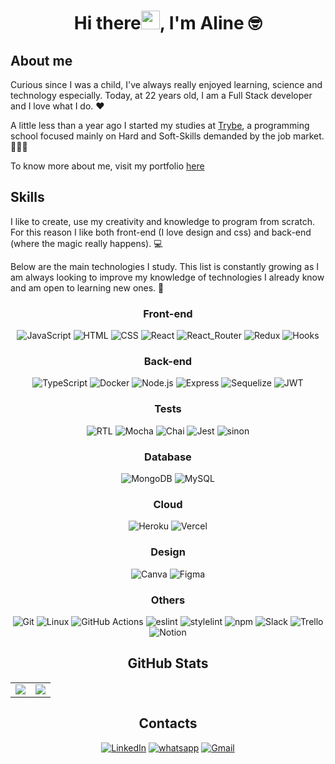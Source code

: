 <h1 align="center">Hi there<img src = "https://raw.githubusercontent.com/MartinHeinz/MartinHeinz/master/wave.gif" width = 30>, I'm <b>Aline</b> 🤓</h1>
<h2><b>About me</b></h2>
<p>Curious since I was a child, I've always really enjoyed learning, science and technology especially. Today, at 22 years old, I am a Full Stack developer and I love what I do. ❤️</p>
<p>A little less than a year ago I started my studies at <a href="https://www.betrybe.com/" target= blank>Trybe</a>, a programming school focused mainly on Hard and Soft-Skills demanded by the job market. 👩🏻‍🎓</p>
<p>To know more about me, visit my portfolio <a href="https://alinecarolina.github.io/" target= blank>here</a></p>
<h2><b>Skills</b></h2>
<p>I like to create, use my creativity and knowledge to program from scratch. For this reason I like both front-end (I love design and css) and back-end (where the magic really happens). 💻
</p>
<p>
Below are the main technologies I study. This list is constantly growing as I am always looking to improve my knowledge of technologies I already know and am open to learning new ones. 🧠
</p>
<div display="flex" align="center">
	<h3>Front-end</h3>
	<img src="https://camo.githubusercontent.com/667b7fa6bf35f7fdfbd7d6276c5e4aa048565f49effc59571599366a7837d711/68747470733a2f2f696d672e736869656c64732e696f2f62616467652f2d4a6176615363726970742d4643433632343f7374796c653d666f722d7468652d6261646765266c6f676f3d4a617661536372697074266c6f676f436f6c6f723d333233333330" alt="JavaScript"/>
	<img src="https://camo.githubusercontent.com/7a6cbdfb7f27165fd8e8a8a802b424a3ed61bee3583af3fb905e598f714ef9ad/68747470733a2f2f696d672e736869656c64732e696f2f62616467652f2d48544d4c2d4533344632363f7374796c653d666f722d7468652d6261646765266c6f676f3d68746d6c35266c6f676f436f6c6f723d7768697465" alt="HTML"/>
	<img src="https://img.shields.io/badge/CSS3-1572B6?style=for-the-badge&logo=css3&logoColor=white" alt="CSS"/>
	<img src="https://img.shields.io/badge/React-20232A?style=for-the-badge&logo=react&logoColor=61DAFB" alt="React"/>
	<img src="https://img.shields.io/badge/React_Router-CA4245?style=for-the-badge&logo=react-router&logoColor=white" alt="React_Router" />
	<img src="https://img.shields.io/badge/Redux-593D88?style=for-the-badge&logo=redux&logoColor=white" alt="Redux" />
	<img src="https://camo.githubusercontent.com/bf84de1cbea83a0d5c7aa378dac303a8e3c0725451dae190022dcb6d90e3a408/68747470733a2f2f696d672e736869656c64732e696f2f62616467652f2d486f6f6b732d2532333230323332612e7376673f7374796c653d666f722d7468652d6261646765266c6f676f3d5265616374266c6f676f436f6c6f723d253233363144414642" alt="Hooks" />
	<h3> Back-end </h3>
	<img src="https://camo.githubusercontent.com/d13be2a886b60d573595e81a0f5d31ac511f3a69ba6698c1be05b5ea93602667/68747470733a2f2f696d672e736869656c64732e696f2f62616467652f547970657363726970742d626c75653f7374796c653d666f722d7468652d6261646765266c6f676f3d74797065736372697074266c6f676f436f6c6f723d7768697465" alt="TypeScript" />
	<img src="https://camo.githubusercontent.com/a75aeac29388899a5fba5e38b923886fd9b64d47781abef472cca035a0eb7166/68747470733a2f2f696d672e736869656c64732e696f2f62616467652f446f636b65722d3038323133353f7374796c653d666f722d7468652d6261646765266c6f676f3d446f636b6572266c6f676f436f6c6f723d626c7565" alt="Docker" />
	<img src="https://camo.githubusercontent.com/519e3bab9cda9de4f7477b9697d181995e438517bdda7a4d3188bf831b818823/68747470733a2f2f696d672e736869656c64732e696f2f62616467652f2d4e6f64652e6a732d3333393933333f7374796c653d666f722d7468652d6261646765266c6f676f3d6e6f64652e6a73266c6f676f436f6c6f723d7768697465" alt="Node.js" />
	<img src="https://camo.githubusercontent.com/ea1875f103a456ee4106fea346f1b743bc0bdebfbd42b47ccbc05f9813d568bb/68747470733a2f2f696d672e736869656c64732e696f2f62616467652f2d457870726573732e6a732d677265656e3f7374796c653d666f722d7468652d6261646765266c6f676f3d45787072657373266c6f676f436f6c6f723d626c61636b" alt="Express" />
	<img src="https://camo.githubusercontent.com/0008a468990bbdb5b14f14c6733eca5a5e3273c4d0cd2c308367f4e150993bb8/68747470733a2f2f696d672e736869656c64732e696f2f62616467652f2d53657175656c697a652d6565656565653f7374796c653d666f722d7468652d6261646765266c6f676f3d73657175656c697a65266c6f676f436f6c6f723d303062316561" alt="Sequelize" />
	<img src="https://img.shields.io/badge/JWT-000000?style=for-the-badge&logo=JSON%20web%20tokens&logoColor=white" alt="JWT" />
	<h3> Tests </h3>
	<img src="https://camo.githubusercontent.com/353c7d421e89f788590995c7575f510656da7cd9264923e16d0e1230f57da7a3/68747470733a2f2f696d672e736869656c64732e696f2f62616467652f2d52544c2d2532333230323332612e7376673f7374796c653d666f722d7468652d6261646765266c6f676f3d7265616374266c6f676f436f6c6f723d253233363144414642" alt="RTL" />
	<img src="https://camo.githubusercontent.com/52be9acc436627d4fd6bee4532f9028213fb1f8e5b0b42dd97cd9444117e6ad3/68747470733a2f2f696d672e736869656c64732e696f2f62616467652f4d6f6368612d3861363334333f7374796c653d666f722d7468652d6261646765266c6f676f3d6d6f636861266c6f676f436f6c6f723d7768697465" alt="Mocha" />
	<img src="https://camo.githubusercontent.com/29e2e570d5070876a8caeae59e4b26b45a3525559d81d17d5f2893f7da93e029/68747470733a2f2f696d672e736869656c64732e696f2f62616467652f436861692d6637653963383f7374796c653d666f722d7468652d6261646765266c6f676f3d6d6f636861266c6f676f436f6c6f723d613834643435" alt="Chai" />
	<img src="https://camo.githubusercontent.com/ff5966ab2cc8c704aecdf9494dcce2a4d8939cf2e1b2f504f8f6431be99c937a/68747470733a2f2f696d672e736869656c64732e696f2f62616467652f2d4a6573742d4332313332353f7374796c653d666f722d7468652d6261646765266c6f676f3d6a657374266c6f676f436f6c6f723d7768697465" alt="Jest" />
	<img src="https://img.shields.io/badge/sinon.js-90EE90?style=for-the-badge" alt="sinon" />
	<h3>Database</h3>
	<img src="https://img.shields.io/badge/MongoDB-4EA94B?style=for-the-badge&logo=mongodb&logoColor=white" alt="MongoDB" />
	<img src="https://img.shields.io/badge/MySQL-005C84?style=for-the-badge&logo=mysql&logoColor=white" alt="MySQL" />
	<h3>Cloud</h3>
	<img src="https://img.shields.io/badge/Heroku-430098?style=for-the-badge&logo=heroku&logoColor=white" alt="Heroku"/>
	<img src="https://img.shields.io/badge/Vercel-000000?style=for-the-badge&logo=vercel&logoColor=white" alt="Vercel"/>
	<h3>Design</h3>
	<img src="https://img.shields.io/badge/Canva-%2300C4CC.svg?&style=for-the-badge&logo=Canva&logoColor=white" alt="Canva"/>
	<img src="https://img.shields.io/badge/Figma-F24E1E?style=for-the-badge&logo=figma&logoColor=white" alt="Figma"/>
	<h3> Others </h3>
	<img src="https://camo.githubusercontent.com/324ecb8e3920e6c4826b60f2afd553c8a1b6ea87782030de0eaa65bb8c8b2919/68747470733a2f2f696d672e736869656c64732e696f2f62616467652f2d4769742d4630353033323f7374796c653d666f722d7468652d6261646765266c6f676f3d676974266c6f676f436f6c6f723d7768697465" alt="Git" />
	<img src="https://camo.githubusercontent.com/338a54d240e82fa6ac5feaa7e9848092c39f01ec22b344055bbd2fa731f523dd/68747470733a2f2f696d672e736869656c64732e696f2f62616467652f2d4c696e75782d4643433632343f7374796c653d666f722d7468652d6261646765266c6f676f3d4c696e7578266c6f676f436f6c6f723d626c61636b" alt="Linux" />
	<img src="https://img.shields.io/badge/GitHub_Actions-2088FF?style=for-the-badge&logo=github-actions&logoColor=white" alt="GitHub Actions" />
	<img src="https://img.shields.io/badge/eslint-3A33D1?style=for-the-badge&logo=eslint&logoColor=white" alt="eslint" />
	<img src="https://img.shields.io/badge/stylelint-000?style=for-the-badge&logo=stylelint&logoColor=white" alt="stylelint" />
	<img src="https://img.shields.io/badge/npm-CB3837?style=for-the-badge&logo=npm&logoColor=white" alt="npm" />
	<img src="https://img.shields.io/badge/Slack-4A154B?style=for-the-badge&logo=slack&logoColor=white" alt="Slack" />
	<img src="https://img.shields.io/badge/Trello-0052CC?style=for-the-badge&logo=trello&logoColor=white" alt="Trello" />
	<img src="https://img.shields.io/badge/Notion-000000?style=for-the-badge&logo=notion&logoColor=white" alt="Notion" />
	<h2><b>GitHub Stats</b></h2>
	<table display="flex" align="center">
	<tr><td>
	<a href="https://github.com/anuraghazra/github-readme-stats" rel="noopener noreferrer" target="_blank">
			<img align="center" src="https://github-readme-stats.vercel.app/api?username=AlineCarolina&show_icons=true&theme=jolly" />
	</a>
	</td><td>
	<a href="https://github.com/anuraghazra/github-readme-stats" rel="noopener noreferrer" target="_blank" target="_blank">
			<img align="center" src="https://github-readme-stats.vercel.app/api/top-langs/?username=AlineCarolina&layout=compact&theme=jolly" />
	</a>
	</td></tr>
	</table>
	<h2><b>Contacts</b></h2>
	<a href="https://www.linkedin.com/in/alinecarolina2022/"><img alt="LinkedIn" src="https://img.shields.io/badge/LinkedIn-0077B5?style=for-the-badge&logo=linkedin&logoColor=white" target="blank"/></a>
	<a href="https://api.whatsapp.com/send?phone=5544988342697&text=Ola, vi seu perfil no GitHub!"><img alt="whatsapp" src="https://img.shields.io/badge/WhatsApp-25D366?style=for-the-badge&logo=whatsapp&logoColor=white" target="blank"/></a>
	<a href="mailto:eualine2017@gmail.com"><img alt="Gmail" src="https://img.shields.io/badge/Gmail-D14836?style=for-the-badge&logo=gmail&logoColor=white" target="blank"/></a>
</div>
